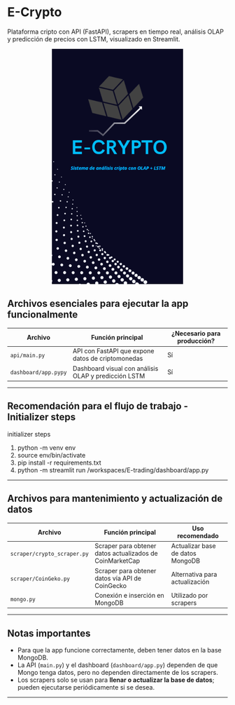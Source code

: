 # E-Crypto
Plataforma cripto con API (FastAPI), scrapers en tiempo real, análisis OLAP y predicción de precios con LSTM, visualizado en Streamlit.

<p align="center">
  <img src="https://github.com/rebeca07-pedrozo/E-crypto/blob/main/pics/E-Crypto.png?raw=true" alt="E-CRYPTO" width="300"/>
</p>

## Archivos esenciales para ejecutar la app funcionalmente

| Archivo                      | Función principal                                             | ¿Necesario para producción? |
|-----------------------------|--------------------------------------------------------------|-----------------------------|
| `api/main.py`                   | API con FastAPI que expone datos de criptomonedas            | Sí                          |
| `dashboard/app.pypy` | Dashboard visual con análisis OLAP y predicción LSTM          | Sí                          |

---
## Recomendación para el flujo de trabajo - Initializer steps

initializer steps
1. python -m venv env
2. source env/bin/activate
3. pip install -r requirements.txt
4. python -m streamlit run /workspaces/E-trading/dashboard/app.py
---

## Archivos para mantenimiento y actualización de datos

| Archivo                         | Función principal                                               | Uso recomendado               |
|--------------------------------|----------------------------------------------------------------|------------------------------|
| `scraper/crypto_scraper.py` | Scraper para obtener datos actualizados de CoinMarketCap       | Actualizar base de datos MongoDB |
| `scraper/CoinGeko.py`      | Scraper para obtener datos vía API de CoinGecko                | Alternativa para actualización |
| `mongo.py`                     | Conexión e inserción en MongoDB                                | Utilizado por scrapers         |


---

## Notas importantes

- Para que la app funcione correctamente, deben tener datos en la base MongoDB.  
- La API (`main.py`) y el dashboard (`dashboard/app.py`) dependen de que Mongo tenga datos, pero no dependen directamente de los scrapers.  
- Los scrapers solo se usan para **llenar o actualizar la base de datos**; pueden ejecutarse periódicamente si se desea.  

---


 
